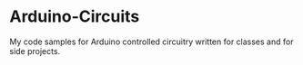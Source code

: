 # Arduino-Circuits

My code samples for Arduino controlled circuitry written for classes and for side projects.
